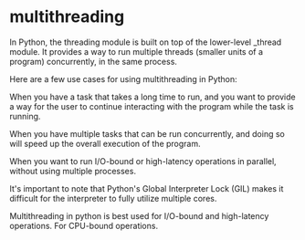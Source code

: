 # multithreading

In Python, the threading module is built on top of the lower-level _thread module. It provides a way to run multiple threads (smaller units of a program) concurrently, in the same process.

Here are a few use cases for using multithreading in Python:

When you have a task that takes a long time to run, and you want to provide a way for the user to continue interacting with the program while the task is running.

When you have multiple tasks that can be run concurrently, and doing so will speed up the overall execution of the program.

When you want to run I/O-bound or high-latency operations in parallel, without using multiple processes.

It's important to note that Python's Global Interpreter Lock (GIL) makes it difficult for the interpreter to fully utilize multiple cores.

Multithreading in python is best used for I/O-bound and high-latency operations. For CPU-bound operations.


